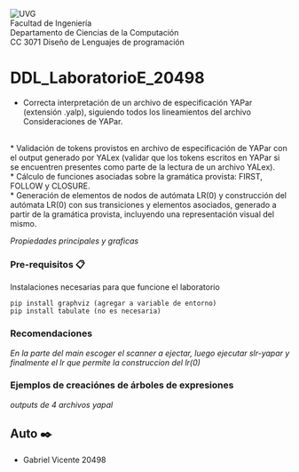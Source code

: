 
![UVG](https://res.cloudinary.com/webuvg/image/upload/f_auto/v1551291412/WEB/institucional/logouvg.png) <br>
Facultad de Ingeniería <br>
Departamento de Ciencias de la Computación <br>
CC 3071 Diseño de Lenguajes de programación <br>


# DDL_LaboratorioE_20498

* Correcta interpretación de un archivo de especificación YAPar (extensión
.yalp), siguiendo todos los lineamientos del archivo Consideraciones de
YAPar.
<br>
* Validación de tokens provistos en archivo de especificación de YAPar con el
output generado por YALex (validar que los tokens escritos en YAPar si se
encuentren presentes como parte de la lectura de un archivo YALex).
<br>
* Cálculo de funciones asociadas sobre la gramática provista: FIRST, FOLLOW
y CLOSURE.
<br>
* Generación de elementos de nodos de autómata LR(0) y construcción del
autómata LR(0) con sus transiciones y elementos asociados, generado a
partir de la gramática provista, incluyendo una representación visual del
mismo.
<br>



_Propiedades principales y graficas_

### Pre-requisitos 📋

Instalaciones necesarias para que funcione el laboratorio

```
pip install graphviz (agregar a variable de entorno)
pip install tabulate (no es necesaria)
```

### Recomendaciones

_En la parte del main escoger el scanner a ejectar, luego ejecutar slr-yapar y finalmente el lr que permite la construccion del lr(0)_

### Ejemplos de creaciónes de árboles de expresiones

_outputs de 4 archivos yapal_

## Auto ✒️

- Gabriel Vicente 20498
